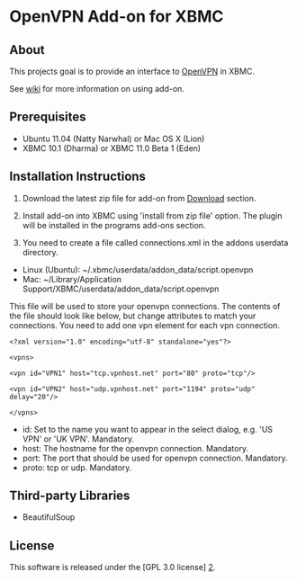 OpenVPN Add-on for XBMC
======================

About
-----
This projects goal is to provide an interface to [OpenVPN][1] in XBMC. 

See [wiki][3] for more information on using add-on.

Prerequisites
-----
- Ubuntu 11.04 (Natty Narwhal) or Mac OS X (Lion)
- XBMC 10.1 (Dharma) or XBMC 11.0 Beta 1 (Eden)

Installation Instructions
-----
1. Download the latest zip file for add-on from [Download][4] section.

2. Install add-on into XBMC using 'install from zip file' option. The plugin will be installed in the programs add-ons section.

3. You need to create a file called connections.xml in the addons userdata directory.

- Linux (Ubuntu): ~/.xbmc/userdata/addon_data/script.openvpn
- Mac: ~/Library/Application Support/XBMC/userdata/addon_data/script.openvpn

This file will be used to store your openvpn connections.
The contents of the file should look like below, but change attributes to match your connections.
You need to add one vpn element for each vpn connection.

`<?xml version="1.0" encoding="utf-8" standalone="yes"?>`

`<vpns>`

`<vpn id="VPN1" host="tcp.vpnhost.net" port="80" proto="tcp"/>`

`<vpn id="VPN2" host="udp.vpnhost.net" port="1194" proto="udp" delay="20"/>`

`</vpns>`

- id: Set to the name you want to appear in the select dialog, e.g. 'US VPN' or 'UK VPN'. Mandatory.
- host: The hostname for the openvpn connection. Mandatory.
- port: The port that should be used for openvpn connection. Mandatory.
- proto: tcp or udp. Mandatory.

Third-party Libraries
---------------------
- BeautifulSoup

License
-------
This software is released under the [GPL 3.0 license] [2].

[1]: http://openvpn
[2]: http://www.gnu.org/licenses/gpl-3.0.html
[3]: https://github.com/brianhornsby/openvpn-xbmc/wiki
[4]: https://github.com/brianhornsby/openvpn-xbmc/downloads